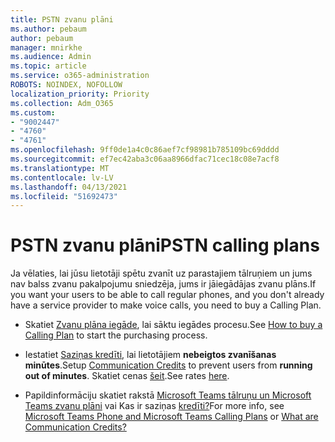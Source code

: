 ```yaml
---
title: PSTN zvanu plāni
ms.author: pebaum
author: pebaum
manager: mnirkhe
ms.audience: Admin
ms.topic: article
ms.service: o365-administration
ROBOTS: NOINDEX, NOFOLLOW
localization_priority: Priority
ms.collection: Adm_O365
ms.custom:
- "9002447"
- "4760"
- "4761"
ms.openlocfilehash: 9ff0de1a4c0c86aef7cf98981b785109bc69dddd
ms.sourcegitcommit: ef7ec42aba3c06aa8966dfac71cec18c08e7acf8
ms.translationtype: MT
ms.contentlocale: lv-LV
ms.lasthandoff: 04/13/2021
ms.locfileid: "51692473"
---
```

# <a name="pstn-calling-plans"></a><span data-ttu-id="62d35-102">PSTN zvanu plāni</span><span class="sxs-lookup"><span data-stu-id="62d35-102">PSTN calling plans</span></span>

<span data-ttu-id="62d35-103">Ja vēlaties, lai jūsu lietotāji spētu zvanīt uz parastajiem tālruņiem un jums nav balss zvanu pakalpojumu sniedzēja, jums ir jāiegādājas zvanu plāns.</span><span class="sxs-lookup"><span data-stu-id="62d35-103">If you want your users to be able to call regular phones, and you don't already have a service provider to make voice calls, you need to buy a Calling Plan.</span></span>

- <span data-ttu-id="62d35-104">Skatiet [Zvanu plāna iegāde](https://docs.microsoft.com/MicrosoftTeams/calling-plans-for-office-365), lai sāktu iegādes procesu.</span><span class="sxs-lookup"><span data-stu-id="62d35-104">See [How to buy a Calling Plan](https://docs.microsoft.com/MicrosoftTeams/calling-plans-for-office-365) to start the purchasing process.</span></span>

- <span data-ttu-id="62d35-105">Iestatiet [Saziņas kredīti](https://docs.microsoft.com/microsoftteams/set-up-communications-credits-for-your-organization), lai lietotājiem **nebeigtos zvanīšanas minūtes**.</span><span class="sxs-lookup"><span data-stu-id="62d35-105">Setup [Communication Credits](https://docs.microsoft.com/microsoftteams/set-up-communications-credits-for-your-organization) to prevent users from **running out of minutes**.</span></span> <span data-ttu-id="62d35-106">Skatiet cenas [šeit](https://products.office.com/microsoft-teams/voice-calling).</span><span class="sxs-lookup"><span data-stu-id="62d35-106">See rates [here](https://products.office.com/microsoft-teams/voice-calling).</span></span> 

- <span data-ttu-id="62d35-107">Papildinformāciju skatiet rakstā [Microsoft Teams tālruņu un Microsoft Teams zvanu plāni](https://docs.microsoft.com/MicrosoftTeams/calling-plan-landing-page) vai Kas ir saziņas [kredīti?](https://docs.microsoft.com/microsoftteams/what-are-communications-credits)</span><span class="sxs-lookup"><span data-stu-id="62d35-107">For more info, see [Microsoft Teams Phone and Microsoft Teams Calling Plans](https://docs.microsoft.com/MicrosoftTeams/calling-plan-landing-page) or [What are Communication Credits?](https://docs.microsoft.com/microsoftteams/what-are-communications-credits)</span></span>

